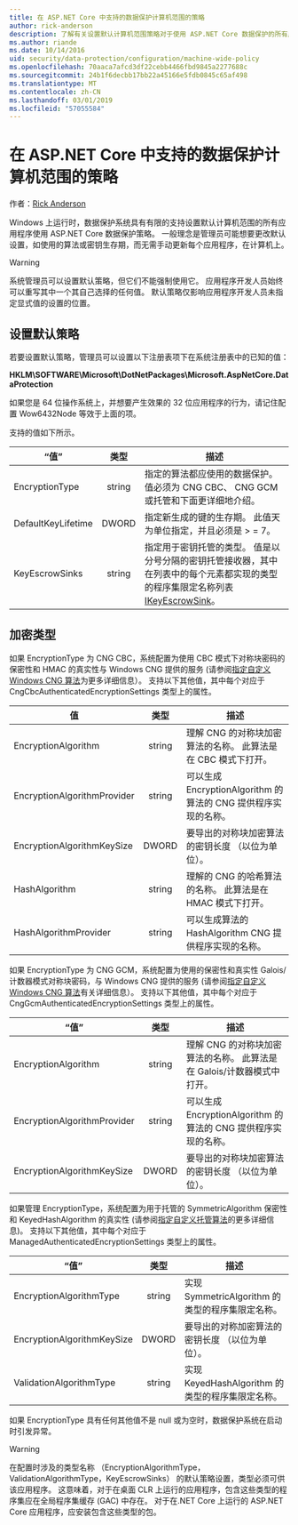 ```yaml
---
title: 在 ASP.NET Core 中支持的数据保护计算机范围的策略
author: rick-anderson
description: 了解有关设置默认计算机范围策略对于使用 ASP.NET Core 数据保护的所有应用程序的支持。
ms.author: riande
ms.date: 10/14/2016
uid: security/data-protection/configuration/machine-wide-policy
ms.openlocfilehash: 70aaca7afcd3df22cebb4466fbd9845a2277688c
ms.sourcegitcommit: 24b1f6decbb17bb22a45166e5fdb0845c65af498
ms.translationtype: MT
ms.contentlocale: zh-CN
ms.lasthandoff: 03/01/2019
ms.locfileid: "57055584"
---
```

# <a name="data-protection-machine-wide-policy-support-in-aspnet-core"></a>在 ASP.NET Core 中支持的数据保护计算机范围的策略

作者：[Rick Anderson](https://twitter.com/RickAndMSFT)

Windows 上运行时，数据保护系统具有有限的支持设置默认计算机范围的所有应用程序使用 ASP.NET Core 数据保护策略。 一般理念是管理员可能想要更改默认设置，如使用的算法或密钥生存期，而无需手动更新每个应用程序，在计算机上。

> [!WARNING]
> 系统管理员可以设置默认策略，但它们不能强制使用它。 应用程序开发人员始终可以重写其中一个其自己选择的任何值。 默认策略仅影响应用程序开发人员未指定显式值的设置的位置。

## <a name="setting-default-policy"></a>设置默认策略

若要设置默认策略，管理员可以设置以下注册表项下在系统注册表中的已知的值：

**HKLM\SOFTWARE\Microsoft\DotNetPackages\Microsoft.AspNetCore.DataProtection**

如果您是 64 位操作系统上，并想要产生效果的 32 位应用程序的行为，请记住配置 Wow6432Node 等效于上面的项。

支持的值如下所示。

| “值”              | 类型   | 描述 |
| ------------------ | :----: | ----------- |
| EncryptionType     | string | 指定的算法都应使用的数据保护。 值必须为 CNG CBC、 CNG GCM 或托管和下面更详细地介绍。 |
| DefaultKeyLifetime | DWORD  | 指定新生成的键的生存期。 此值天为单位指定，并且必须是 > = 7。 |
| KeyEscrowSinks     | string | 指定用于密钥托管的类型。 值是以分号分隔的密钥托管接收器，其中在列表中的每个元素都实现的类型的程序集限定名称列表[IKeyEscrowSink](/dotnet/api/microsoft.aspnetcore.dataprotection.keymanagement.ikeyescrowsink)。 |

## <a name="encryption-types"></a>加密类型

如果 EncryptionType 为 CNG CBC，系统配置为使用 CBC 模式下对称块密码的保密性和 HMAC 的真实性与 Windows CNG 提供的服务 (请参阅[指定自定义 Windows CNG 算法](xref:security/data-protection/configuration/overview#specifying-custom-windows-cng-algorithms)为更多详细信息）。 支持以下其他值，其中每个对应于 CngCbcAuthenticatedEncryptionSettings 类型上的属性。

| 值                       | 类型   | 描述 |
| --------------------------- | :----: | ----------- |
| EncryptionAlgorithm         | string | 理解 CNG 的对称块加密算法的名称。 此算法是在 CBC 模式下打开。 |
| EncryptionAlgorithmProvider | string | 可以生成 EncryptionAlgorithm 的算法的 CNG 提供程序实现的名称。 |
| EncryptionAlgorithmKeySize  | DWORD  | 要导出的对称块加密算法的密钥长度 （以位为单位）。 |
| HashAlgorithm               | string | 理解的 CNG 的哈希算法的名称。 此算法是在 HMAC 模式下打开。 |
| HashAlgorithmProvider       | string | 可以生成算法的 HashAlgorithm CNG 提供程序实现的名称。 |

如果 EncryptionType 为 CNG GCM，系统配置为使用的保密性和真实性 Galois/计数器模式对称块密码，与 Windows CNG 提供的服务 (请参阅[指定自定义 Windows CNG 算法](xref:security/data-protection/configuration/overview#specifying-custom-windows-cng-algorithms)有关详细信息）。 支持以下其他值，其中每个对应于 CngGcmAuthenticatedEncryptionSettings 类型上的属性。

| “值”                       | 类型   | 描述 |
| --------------------------- | :----: | ----------- |
| EncryptionAlgorithm         | string | 理解 CNG 的对称块加密算法的名称。 此算法是在 Galois/计数器模式中打开。 |
| EncryptionAlgorithmProvider | string | 可以生成 EncryptionAlgorithm 的算法的 CNG 提供程序实现的名称。 |
| EncryptionAlgorithmKeySize  | DWORD  | 要导出的对称块加密算法的密钥长度 （以位为单位）。 |

如果管理 EncryptionType，系统配置为用于托管的 SymmetricAlgorithm 保密性和 KeyedHashAlgorithm 的真实性 (请参阅[指定自定义托管算法](xref:security/data-protection/configuration/overview#specifying-custom-managed-algorithms)的更多详细信息)。 支持以下其他值，其中每个对应于 ManagedAuthenticatedEncryptionSettings 类型上的属性。

| “值”                      | 类型   | 描述 |
| -------------------------- | :----: | ----------- |
| EncryptionAlgorithmType    | string | 实现 SymmetricAlgorithm 的类型的程序集限定名称。 |
| EncryptionAlgorithmKeySize | DWORD  | 要导出的对称加密算法的密钥长度 （以位为单位）。 |
| ValidationAlgorithmType    | string | 实现 KeyedHashAlgorithm 的类型的程序集限定名称。 |

如果 EncryptionType 具有任何其他值不是 null 或为空时，数据保护系统在启动时引发异常。

> [!WARNING]
> 在配置时涉及的类型名称 （EncryptionAlgorithmType，ValidationAlgorithmType，KeyEscrowSinks） 的默认策略设置，类型必须可供该应用程序。 这意味着，对于在桌面 CLR 上运行的应用程序，包含这些类型的程序集应在全局程序集缓存 (GAC) 中存在。 对于在.NET Core 上运行的 ASP.NET Core 应用程序，应安装包含这些类型的包。
